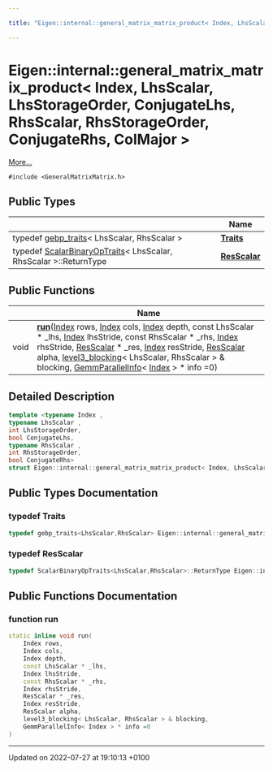 ```yaml
---

title: "Eigen::internal::general_matrix_matrix_product< Index, LhsScalar, LhsStorageOrder, ConjugateLhs, RhsScalar, RhsStorageOrder, ConjugateRhs, ColMajor >"

---
```


# Eigen::internal::general_matrix_matrix_product< Index, LhsScalar, LhsStorageOrder, ConjugateLhs, RhsScalar, RhsStorageOrder, ConjugateRhs, ColMajor >



 [More...](#detailed-description)


`#include <GeneralMatrixMatrix.h>`

## Public Types

|                | Name           |
| -------------- | -------------- |
| typedef <a href="http://example.org/classes/classeigen_1_1internal_1_1gebp__traits/">gebp_traits</a>< LhsScalar, RhsScalar > | **[Traits](http://example.org/classes/structeigen_1_1internal_1_1general__matrix__matrix__product_3_01index_00_01lhsscalar_00_01lhssto3a9f34f2b10e22ad6e3d7c79ac3d5f9e/#typedef-traits)**  |
| typedef <a href="http://example.org/classes/structeigen_1_1scalarbinaryoptraits/">ScalarBinaryOpTraits</a>< LhsScalar, RhsScalar >::ReturnType | **[ResScalar](http://example.org/classes/structeigen_1_1internal_1_1general__matrix__matrix__product_3_01index_00_01lhsscalar_00_01lhssto3a9f34f2b10e22ad6e3d7c79ac3d5f9e/#typedef-resscalar)**  |

## Public Functions

|                | Name           |
| -------------- | -------------- |
| void | **[run](http://example.org/classes/structeigen_1_1internal_1_1general__matrix__matrix__product_3_01index_00_01lhsscalar_00_01lhssto3a9f34f2b10e22ad6e3d7c79ac3d5f9e/#function-run)**(<a href="http://example.org/namespaces/namespaceeigen/#typedef-index">Index</a> rows, <a href="http://example.org/namespaces/namespaceeigen/#typedef-index">Index</a> cols, <a href="http://example.org/namespaces/namespaceeigen/#typedef-index">Index</a> depth, const LhsScalar * _lhs, <a href="http://example.org/namespaces/namespaceeigen/#typedef-index">Index</a> lhsStride, const RhsScalar * _rhs, <a href="http://example.org/namespaces/namespaceeigen/#typedef-index">Index</a> rhsStride, <a href="http://example.org/classes/structeigen_1_1internal_1_1general__matrix__matrix__product_3_01index_00_01lhsscalar_00_01lhssto3a9f34f2b10e22ad6e3d7c79ac3d5f9e/#typedef-resscalar">ResScalar</a> * _res, <a href="http://example.org/namespaces/namespaceeigen/#typedef-index">Index</a> resStride, <a href="http://example.org/classes/structeigen_1_1internal_1_1general__matrix__matrix__product_3_01index_00_01lhsscalar_00_01lhssto3a9f34f2b10e22ad6e3d7c79ac3d5f9e/#typedef-resscalar">ResScalar</a> alpha, <a href="http://example.org/classes/classeigen_1_1internal_1_1level3__blocking/">level3_blocking</a>< LhsScalar, RhsScalar > & blocking, <a href="http://example.org/classes/structeigen_1_1internal_1_1gemmparallelinfo/">GemmParallelInfo</a>< <a href="http://example.org/namespaces/namespaceeigen/#typedef-index">Index</a> > * info =0) |

## Detailed Description

```cpp
template <typename Index ,
typename LhsScalar ,
int LhsStorageOrder,
bool ConjugateLhs,
typename RhsScalar ,
int RhsStorageOrder,
bool ConjugateRhs>
struct Eigen::internal::general_matrix_matrix_product< Index, LhsScalar, LhsStorageOrder, ConjugateLhs, RhsScalar, RhsStorageOrder, ConjugateRhs, ColMajor >;
```

## Public Types Documentation

### typedef Traits

```cpp
typedef gebp_traits<LhsScalar,RhsScalar> Eigen::internal::general_matrix_matrix_product< Index, LhsScalar, LhsStorageOrder, ConjugateLhs, RhsScalar, RhsStorageOrder, ConjugateRhs, ColMajor >::Traits;
```


### typedef ResScalar

```cpp
typedef ScalarBinaryOpTraits<LhsScalar,RhsScalar>::ReturnType Eigen::internal::general_matrix_matrix_product< Index, LhsScalar, LhsStorageOrder, ConjugateLhs, RhsScalar, RhsStorageOrder, ConjugateRhs, ColMajor >::ResScalar;
```


## Public Functions Documentation

### function run

```cpp
static inline void run(
    Index rows,
    Index cols,
    Index depth,
    const LhsScalar * _lhs,
    Index lhsStride,
    const RhsScalar * _rhs,
    Index rhsStride,
    ResScalar * _res,
    Index resStride,
    ResScalar alpha,
    level3_blocking< LhsScalar, RhsScalar > & blocking,
    GemmParallelInfo< Index > * info =0
)
```


-------------------------------

Updated on 2022-07-27 at 19:10:13 +0100
